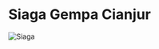 # Siaga Gempa Cianjur
![Siaga](https://user-images.githubusercontent.com/87554900/206682239-48573fb2-db77-4c20-a9ef-e258d4cc4fd9.jpg)
